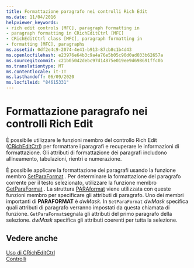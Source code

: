 ```yaml
---
title: Formattazione paragrafo nei controlli Rich Edit
ms.date: 11/04/2016
helpviewer_keywords:
- rich edit controls [MFC], paragraph formatting in
- paragraph formatting in CRichEditCtrl [MFC]
- CRichEditCtrl class [MFC], paragraph formatting in
- formatting [MFC], paragraphs
ms.assetid: 0df2e4c9-2074-4e41-b913-87cb8c1b4d43
ms.openlocfilehash: e23976e64b3c9a4a76e5b05c90d0ad033b62657a
ms.sourcegitcommit: c21b05042debc97d14875e019ee9d698691ffc0b
ms.translationtype: MT
ms.contentlocale: it-IT
ms.lasthandoff: 06/09/2020
ms.locfileid: "84615331"
---
```

# <a name="paragraph-formatting-in-rich-edit-controls"></a>Formattazione paragrafo nei controlli Rich Edit

È possibile utilizzare le funzioni membro del controllo Rich Edit ([CRichEditCtrl](reference/cricheditctrl-class.md)) per formattare i paragrafi e recuperare le informazioni di formattazione. Gli attributi di formattazione dei paragrafi includono allineamento, tabulazioni, rientri e numerazione.

È possibile applicare la formattazione dei paragrafi usando la funzione membro [SetParaFormat](reference/cricheditctrl-class.md#setparaformat) . Per determinare la formattazione del paragrafo corrente per il testo selezionato, utilizzare la funzione membro [GetParaFormat](reference/cricheditctrl-class.md#getparaformat) . La struttura [PARAformat](/windows/win32/api/richedit/ns-richedit-paraformat) viene utilizzata con queste funzioni membro per specificare gli attributi di paragrafo. Uno dei membri importanti di **PARAFORMAT** è *dwMask*. In `SetParaFormat` *dwMask* specifica quali attributi di paragrafo verranno impostati da questa chiamata di funzione. `GetParaFormat`segnala gli attributi del primo paragrafo della selezione. *dwMask* specifica gli attributi coerenti per tutta la selezione.

## <a name="see-also"></a>Vedere anche

[Uso di CRichEditCtrl](using-cricheditctrl.md)<br/>
[Controlli](controls-mfc.md)
